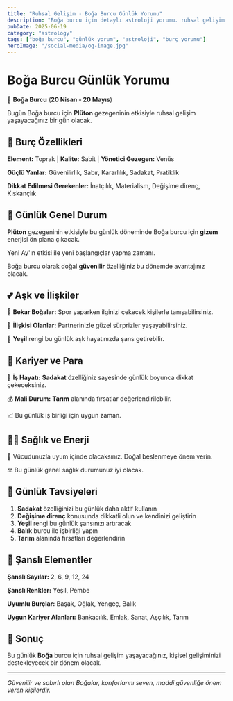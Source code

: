 ```yaml
---
title: "Ruhsal Gelişim - Boğa Burcu Günlük Yorumu"
description: "Boğa burcu için detaylı astroloji yorumu. ruhsal gelişim konusunda rehberlik."
pubDate: 2025-06-19
category: "astrology"
tags: ["boğa burcu", "günlük yorum", "astroloji", "burç yorumu"]
heroImage: "/social-media/og-image.jpg"
---
```


# Boğa Burcu Günlük Yorumu

🐂 **Boğa Burcu** (**20 Nisan - 20 Mayıs**)

Bugün Boğa burcu için **Plüton** gezegeninin etkisiyle ruhsal gelişim yaşayacağınız bir gün olacak.

## 🌟 Burç Özellikleri

**Element:** Toprak | **Kalite:** Sabit | **Yönetici Gezegen:** Venüs

**Güçlü Yanlar:** Güvenilirlik, Sabır, Kararlılık, Sadakat, Pratiklik

**Dikkat Edilmesi Gerekenler:** İnatçılık, Materialism, Değişime direnç, Kıskançlık

## 💫 Günlük Genel Durum

**Plüton** gezegeninin etkisiyle bu günlük döneminde Boğa burcu için **gizem** enerjisi ön plana çıkacak.

Yeni Ay'ın etkisi ile yeni başlangıçlar yapma zamanı.

Boğa burcu olarak doğal **güvenilir** özelliğiniz bu dönemde avantajınız olacak.

## 💕 Aşk ve İlişkiler

💖 **Bekar Boğalar:** Spor yaparken ilginizi çekecek kişilerle tanışabilirsiniz.

💑 **İlişkisi Olanlar:** Partnerinizle güzel sürprizler yaşayabilirsiniz.

🌹 **Yeşil** rengi bu günlük aşk hayatınızda şans getirebilir.

## 💼 Kariyer ve Para

🚀 **İş Hayatı:** **Sadakat** özelliğiniz sayesinde günlük boyunca dikkat çekeceksiniz.

💰 **Mali Durum:** **Tarım** alanında fırsatlar değerlendirilebilir.

📈 Bu günlük iş birliği için uygun zaman.

## 🏃‍♀️ Sağlık ve Enerji

🌱 Vücudunuzla uyum içinde olacaksınız. Doğal beslenmeye önem verin.

⚖️ Bu günlük genel sağlık durumunuz iyi olacak.

## 🎯 Günlük Tavsiyeleri

1. **Sadakat** özelliğinizi bu günlük daha aktif kullanın
2. **Değişime direnç** konusunda dikkatli olun ve kendinizi geliştirin
3. **Yeşil** rengi bu günlük şansınızı artıracak
4. **Balık** burcu ile işbirliği yapın
5. **Tarım** alanında fırsatları değerlendirin

## 🔮 Şanslı Elementler

**Şanslı Sayılar:** 2, 6, 9, 12, 24

**Şanslı Renkler:** Yeşil, Pembe

**Uyumlu Burçlar:** Başak, Oğlak, Yengeç, Balık

**Uygun Kariyer Alanları:** Bankacılık, Emlak, Sanat, Aşçılık, Tarım

## 💫 Sonuç

Bu günlük **Boğa** burcu için ruhsal gelişim yaşayacağınız, kişisel gelişiminizi destekleyecek bir dönem olacak.

---

*Güvenilir ve sabırlı olan Boğalar, konforlarını seven, maddi güvenliğe önem veren kişilerdir.*
